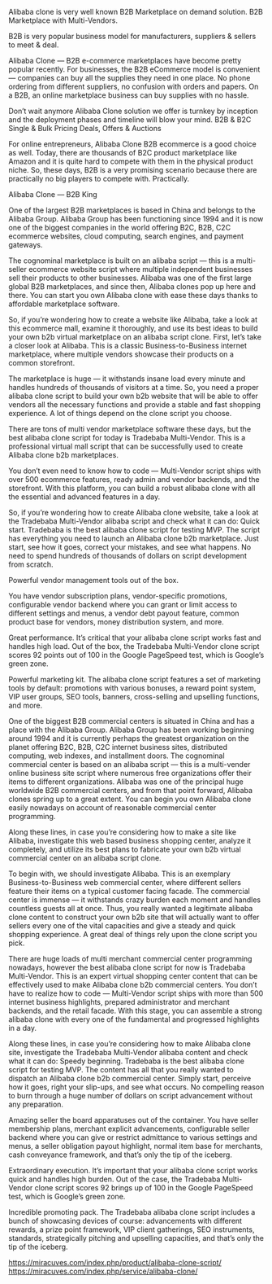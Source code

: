 Alibaba clone is very well known B2B Marketplace on demand solution. B2B Marketplace with Multi-Vendors.

B2B is very popular business model for manufacturers, suppliers & sellers to meet & deal.

Alibaba Clone — B2B e-commerce marketplaces have become pretty popular recently. For businesses, the B2B eCommerce model is convenient — companies can buy all the supplies they need in one place. No phone ordering from different suppliers, no confusion with orders and papers. On a B2B, an online marketplace business can buy supplies with no hassle.

Don’t wait anymore Alibaba Clone solution we offer is turnkey by inception and the deployment phases and timeline will blow your mind.
B2B & B2C
Single & Bulk Pricing
Deals, Offers & Auctions


For online entrepreneurs, Alibaba Clone B2B ecommerce is a good choice as well. Today, there are thousands of B2C product marketplace like Amazon and it is quite hard to compete with them in the physical product niche. So, these days, B2B is a very promising scenario because there are practically no big players to compete with. Practically.

Alibaba Clone — B2B King

One of the largest B2B marketplaces is based in China and belongs to the Alibaba Group. Alibaba Group has been functioning since 1994 and it is now one of the biggest companies in the world offering B2C, B2B, C2C ecommerce websites, cloud computing, search engines, and payment gateways.

The cognominal marketplace is built on an alibaba script — this is a multi-seller ecommerce website script where multiple independent businesses sell their products to other businesses. Alibaba was one of the first large global B2B marketplaces, and since then, Alibaba clones pop up here and there. You can start you own Alibaba clone with ease these days thanks to affordable marketplace software.

So, if you’re wondering how to create a website like Alibaba, take a look at this ecommerce mall, examine it thoroughly, and use its best ideas to build your own b2b virtual marketplace on an alibaba script clone.
First, let’s take a closer look at Alibaba. This is a classic Business-to-Business internet marketplace, where multiple vendors showcase their products on a common storefront.

The marketplace is huge — it withstands insane load every minute and handles hundreds of thousands of visitors at a time. So, you need a proper alibaba clone script to build your own b2b website that will be able to offer vendors all the necessary functions and provide a stable and fast shopping experience. A lot of things depend on the clone script you choose.

There are tons of multi vendor marketplace software these days, but the best alibaba clone script for today is Tradebaba Multi-Vendor. This is a professional virtual mall script that can be successfully used to create Alibaba clone b2b marketplaces.

You don’t even need to know how to code — Multi-Vendor script ships with over 500 ecommerce features, ready admin and vendor backends, and the storefront. With this platform, you can build a robust alibaba clone with all the essential and advanced features in a day.

So, if you’re wondering how to create Alibaba clone website, take a look at the Tradebaba Multi-Vendor alibaba script and check what it can do:
Quick start. Tradebaba is the best alibaba clone script for testing MVP. The script has everything you need to launch an Alibaba clone b2b marketplace. Just start, see how it goes, correct your mistakes, and see what happens. No need to spend hundreds of thousands of dollars on script development from scratch.

Powerful vendor management tools out of the box.

You have vendor subscription plans, vendor-specific promotions, configurable vendor backend where you can grant or limit access to different settings and menus, a vendor debt payout feature, common product base for vendors, money distribution system, and more.

Great performance. It’s critical that your alibaba clone script works fast and handles high load. Out of the box, the Tradebaba Multi-Vendor clone script scores 92 points out of 100 in the Google PageSpeed test, which is Google’s green zone.

Powerful marketing kit. The alibaba clone script features a set of marketing tools by default: promotions with various bonuses, a reward point system, VIP user groups, SEO tools, banners, cross-selling and upselling functions, and more.

One of the biggest B2B commercial centers is situated in China and has a place with the Alibaba Group. Alibaba Group has been working beginning around 1994 and it is currently perhaps the greatest organization on the planet offering B2C, B2B, C2C internet business sites, distributed computing, web indexes, and installment doors. The cognominal commercial center is based on an alibaba script — this is a multi-vender online business site script where numerous free organizations offer their items to different organizations. Alibaba was one of the principal huge worldwide B2B commercial centers, and from that point forward, Alibaba clones spring up to a great extent. You can begin you own Alibaba clone easily nowadays on account of reasonable commercial center programming.

Along these lines, in case you’re considering how to make a site like Alibaba, investigate this web based business shopping center, analyze it completely, and utilize its best plans to fabricate your own b2b virtual commercial center on an alibaba script clone.

To begin with, we should investigate Alibaba. This is an exemplary Business-to-Business web commercial center, where different sellers feature their items on a typical customer facing facade. The commercial center is immense — it withstands crazy burden each moment and handles countless guests all at once. Thus, you really wanted a legitimate alibaba clone content to construct your own b2b site that will actually want to offer sellers every one of the vital capacities and give a steady and quick shopping experience. A great deal of things rely upon the clone script you pick.

There are huge loads of multi merchant commercial center programming nowadays, however the best alibaba clone script for now is Tradebaba Multi-Vendor. This is an expert virtual shopping center content that can be effectively used to make Alibaba clone b2b commercial centers. You don’t have to realize how to code — Multi-Vendor script ships with more than 500 internet business highlights, prepared administrator and merchant backends, and the retail facade. With this stage, you can assemble a strong alibaba clone with every one of the fundamental and progressed highlights in a day.

Along these lines, in case you’re considering how to make Alibaba clone site, investigate the Tradebaba Multi-Vendor alibaba content and check what it can do:
Speedy beginning. Tradebaba is the best alibaba clone script for testing MVP. The content has all that you really wanted to dispatch an Alibaba clone b2b commercial center. Simply start, perceive how it goes, right your slip-ups, and see what occurs. No compelling reason to burn through a huge number of dollars on script advancement without any preparation.

Amazing seller the board apparatuses out of the container. You have seller membership plans, merchant explicit advancements, configurable seller backend where you can give or restrict admittance to various settings and menus, a seller obligation payout highlight, normal item base for merchants, cash conveyance framework, and that’s only the tip of the iceberg.

Extraordinary execution. It’s important that your alibaba clone script works quick and handles high burden. Out of the case, the Tradebaba Multi-Vendor clone script scores 92 brings up of 100 in the Google PageSpeed test, which is Google’s green zone.

Incredible promoting pack. The Tradebaba alibaba clone script includes a bunch of showcasing devices of course: advancements with different rewards, a prize point framework, VIP client gatherings, SEO instruments, standards, strategically pitching and upselling capacities, and that’s only the tip of the iceberg.

https://miracuves.com/index.php/product/alibaba-clone-script/
https://miracuves.com/index.php/service/alibaba-clone/
